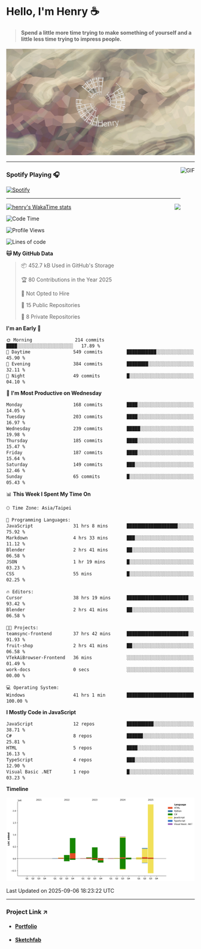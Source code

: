 # Hello, I'm Henry :coffee:

> #### Spend a little more time trying to make something of yourself and a little less time trying to impress people.
 
![](./images/cover.jpg)

---

<img align="right" alt="GIF" height="170px" src="https://media.giphy.com/media/J5B1Y8QZnzXXbLQIBu/giphy.gif" />

### Spotify Playing 🎧

[![Spotify](https://spotify-recently-played-beta.vercel.app/api/spotify)](https://open.spotify.com/user/31uznrpamxhroyd2bt7xchxgnhce)

---

<img align="right" src="https://github-readme-stats.vercel.app/api/top-langs/?username=henry5720&theme=tokyonight&hide_title=false" />

[![henry's WakaTime stats](https://github-readme-stats.vercel.app/api/wakatime?username=@henry5720&layout=compact)](https://github.com/anuraghazra/github-readme-stats)

<!--START_SECTION:waka-->
![Code Time](http://img.shields.io/badge/Code%20Time-372%20hrs%2031%20mins-blue)

![Profile Views](http://img.shields.io/badge/Profile%20Views-1-blue)

![Lines of code](https://img.shields.io/badge/From%20Hello%20World%20I%27ve%20Written-5.3%20million%20lines%20of%20code-blue)

**🐱 My GitHub Data** 

> 📦 452.7 kB Used in GitHub's Storage 
 > 
> 🏆 80 Contributions in the Year 2025
 > 
> 🚫 Not Opted to Hire
 > 
> 📜 15 Public Repositories 
 > 
> 🔑 8 Private Repositories 
 > 
**I'm an Early 🐤** 

```text
🌞 Morning                214 commits         ████░░░░░░░░░░░░░░░░░░░░░   17.89 % 
🌆 Daytime                549 commits         ███████████░░░░░░░░░░░░░░   45.90 % 
🌃 Evening                384 commits         ████████░░░░░░░░░░░░░░░░░   32.11 % 
🌙 Night                  49 commits          █░░░░░░░░░░░░░░░░░░░░░░░░   04.10 % 
```
📅 **I'm Most Productive on Wednesday** 

```text
Monday                   168 commits         ████░░░░░░░░░░░░░░░░░░░░░   14.05 % 
Tuesday                  203 commits         ████░░░░░░░░░░░░░░░░░░░░░   16.97 % 
Wednesday                239 commits         █████░░░░░░░░░░░░░░░░░░░░   19.98 % 
Thursday                 185 commits         ████░░░░░░░░░░░░░░░░░░░░░   15.47 % 
Friday                   187 commits         ████░░░░░░░░░░░░░░░░░░░░░   15.64 % 
Saturday                 149 commits         ███░░░░░░░░░░░░░░░░░░░░░░   12.46 % 
Sunday                   65 commits          █░░░░░░░░░░░░░░░░░░░░░░░░   05.43 % 
```


📊 **This Week I Spent My Time On** 

```text
🕑︎ Time Zone: Asia/Taipei

💬 Programming Languages: 
JavaScript               31 hrs 8 mins       ███████████████████░░░░░░   75.92 % 
Markdown                 4 hrs 33 mins       ███░░░░░░░░░░░░░░░░░░░░░░   11.12 % 
Blender                  2 hrs 41 mins       ██░░░░░░░░░░░░░░░░░░░░░░░   06.58 % 
JSON                     1 hr 19 mins        █░░░░░░░░░░░░░░░░░░░░░░░░   03.23 % 
CSS                      55 mins             █░░░░░░░░░░░░░░░░░░░░░░░░   02.25 % 

🔥 Editors: 
Cursor                   38 hrs 19 mins      ███████████████████████░░   93.42 % 
Blender                  2 hrs 41 mins       ██░░░░░░░░░░░░░░░░░░░░░░░   06.58 % 

🐱‍💻 Projects: 
teamsync-frontend        37 hrs 42 mins      ███████████████████████░░   91.93 % 
fruit-shop               2 hrs 41 mins       ██░░░░░░░░░░░░░░░░░░░░░░░   06.58 % 
VTekAiBrowser-Frontend   36 mins             ░░░░░░░░░░░░░░░░░░░░░░░░░   01.49 % 
work-docs                0 secs              ░░░░░░░░░░░░░░░░░░░░░░░░░   00.00 % 

💻 Operating System: 
Windows                  41 hrs 1 min        █████████████████████████   100.00 % 
```

**I Mostly Code in JavaScript** 

```text
JavaScript               12 repos            ██████████░░░░░░░░░░░░░░░   38.71 % 
C#                       8 repos             ██████░░░░░░░░░░░░░░░░░░░   25.81 % 
HTML                     5 repos             ████░░░░░░░░░░░░░░░░░░░░░   16.13 % 
TypeScript               4 repos             ███░░░░░░░░░░░░░░░░░░░░░░   12.90 % 
Visual Basic .NET        1 repo              █░░░░░░░░░░░░░░░░░░░░░░░░   03.23 % 
```



**Timeline**

![Lines of Code chart](https://raw.githubusercontent.com/henry5720/henry5720/main/assets/bar_graph.png)


 Last Updated on 2025-09-06 18:23:22 UTC
<!--END_SECTION:waka-->

---

### Project Link ↗️

- #### [Portfolio](https://drive.google.com/file/d/1kb96bzn4Bhdb4pImsUvKz9Oi9cx455D2/view?usp=drivesdk)
- #### [Sketchfab](https://sketchfab.com/henry4294967296/models)

